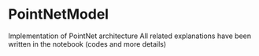 # PointNetModel
Implementation of PointNet architecture 
All related explanations have been written in the notebook (codes and more details)
